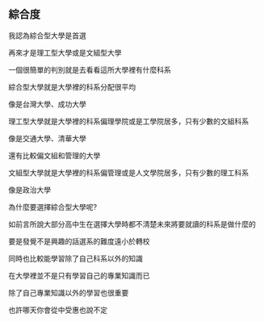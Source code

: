 ## 綜合度

我認為綜合型大學是首選

再來才是理工型大學或是文組型大學

一個很簡單的判別就是去看看這所大學裡有什麼科系

綜合型大學就是大學裡的科系分配很平均

像是台灣大學、成功大學

理工型大學就是大學裡的科系偏理學院或是工學院居多，只有少數的文組科系

像是交通大學、清華大學

還有比較偏文組和管理的大學

文組型大學就是大學裡的科系偏管理或是人文學院居多，只有少數的理工科系

像是政治大學

為什麼要選擇綜合型大學呢?

如前言所說大部分高中生在選擇大學時都不清楚未來將要就讀的科系是做什麼的

要是發覺不是興趣的話選系的難度遠小於轉校

同時也比較能學習除了自己科系以外的知識

在大學裡並不是只有學習自己的專業知識而已

除了自己專業知識以外的學習也很重要

也許哪天你會從中受惠也說不定

